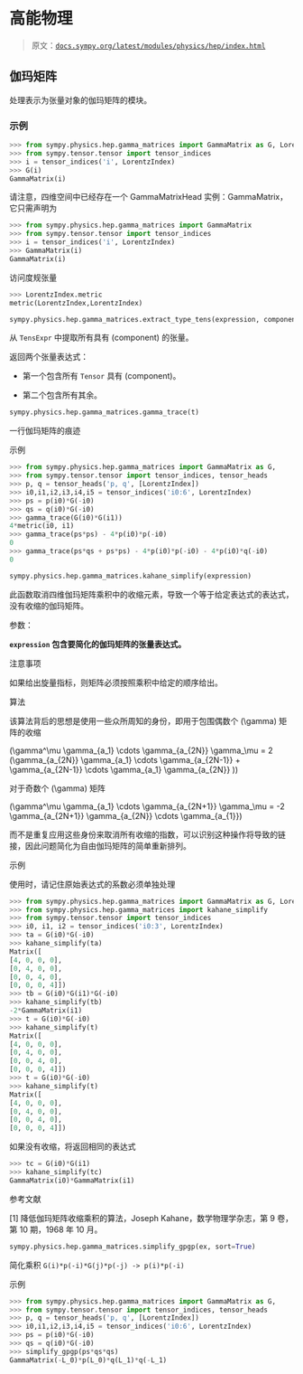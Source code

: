 # 高能物理

> 原文：[`docs.sympy.org/latest/modules/physics/hep/index.html`](https://docs.sympy.org/latest/modules/physics/hep/index.html)

## 伽玛矩阵

处理表示为张量对象的伽玛矩阵的模块。

### 示例

```py
>>> from sympy.physics.hep.gamma_matrices import GammaMatrix as G, LorentzIndex
>>> from sympy.tensor.tensor import tensor_indices
>>> i = tensor_indices('i', LorentzIndex)
>>> G(i)
GammaMatrix(i) 
```

请注意，四维空间中已经存在一个 GammaMatrixHead 实例：GammaMatrix，它只需声明为

```py
>>> from sympy.physics.hep.gamma_matrices import GammaMatrix
>>> from sympy.tensor.tensor import tensor_indices
>>> i = tensor_indices('i', LorentzIndex)
>>> GammaMatrix(i)
GammaMatrix(i) 
```

访问度规张量

```py
>>> LorentzIndex.metric
metric(LorentzIndex,LorentzIndex) 
```

```py
sympy.physics.hep.gamma_matrices.extract_type_tens(expression, component)
```

从 `TensExpr` 中提取所有具有 \(component\) 的张量。

返回两个张量表达式：

+   第一个包含所有 `Tensor` 具有 \(component\)。

+   第二个包含所有其余。

```py
sympy.physics.hep.gamma_matrices.gamma_trace(t)
```

一行伽玛矩阵的痕迹

示例

```py
>>> from sympy.physics.hep.gamma_matrices import GammaMatrix as G,         gamma_trace, LorentzIndex
>>> from sympy.tensor.tensor import tensor_indices, tensor_heads
>>> p, q = tensor_heads('p, q', [LorentzIndex])
>>> i0,i1,i2,i3,i4,i5 = tensor_indices('i0:6', LorentzIndex)
>>> ps = p(i0)*G(-i0)
>>> qs = q(i0)*G(-i0)
>>> gamma_trace(G(i0)*G(i1))
4*metric(i0, i1)
>>> gamma_trace(ps*ps) - 4*p(i0)*p(-i0)
0
>>> gamma_trace(ps*qs + ps*ps) - 4*p(i0)*p(-i0) - 4*p(i0)*q(-i0)
0 
```

```py
sympy.physics.hep.gamma_matrices.kahane_simplify(expression)
```

此函数取消四维伽玛矩阵乘积中的收缩元素，导致一个等于给定表达式的表达式，没有收缩的伽玛矩阵。

参数：

**`expression` 包含要简化的伽玛矩阵的张量表达式。**

注意事项

如果给出旋量指标，则矩阵必须按照乘积中给定的顺序给出。

算法

该算法背后的思想是使用一些众所周知的身份，即用于包围偶数个 \(\gamma\) 矩阵的收缩

\(\gamma^\mu \gamma_{a_1} \cdots \gamma_{a_{2N}} \gamma_\mu = 2 (\gamma_{a_{2N}} \gamma_{a_1} \cdots \gamma_{a_{2N-1}} + \gamma_{a_{2N-1}} \cdots \gamma_{a_1} \gamma_{a_{2N}} )\)

对于奇数个 \(\gamma\) 矩阵

\(\gamma^\mu \gamma_{a_1} \cdots \gamma_{a_{2N+1}} \gamma_\mu = -2 \gamma_{a_{2N+1}} \gamma_{a_{2N}} \cdots \gamma_{a_{1}}\)

而不是重复应用这些身份来取消所有收缩的指数，可以识别这种操作将导致的链接，因此问题简化为自由伽玛矩阵的简单重新排列。

示例

使用时，请记住原始表达式的系数必须单独处理

```py
>>> from sympy.physics.hep.gamma_matrices import GammaMatrix as G, LorentzIndex
>>> from sympy.physics.hep.gamma_matrices import kahane_simplify
>>> from sympy.tensor.tensor import tensor_indices
>>> i0, i1, i2 = tensor_indices('i0:3', LorentzIndex)
>>> ta = G(i0)*G(-i0)
>>> kahane_simplify(ta)
Matrix([
[4, 0, 0, 0],
[0, 4, 0, 0],
[0, 0, 4, 0],
[0, 0, 0, 4]])
>>> tb = G(i0)*G(i1)*G(-i0)
>>> kahane_simplify(tb)
-2*GammaMatrix(i1)
>>> t = G(i0)*G(-i0)
>>> kahane_simplify(t)
Matrix([
[4, 0, 0, 0],
[0, 4, 0, 0],
[0, 0, 4, 0],
[0, 0, 0, 4]])
>>> t = G(i0)*G(-i0)
>>> kahane_simplify(t)
Matrix([
[4, 0, 0, 0],
[0, 4, 0, 0],
[0, 0, 4, 0],
[0, 0, 0, 4]]) 
```

如果没有收缩，将返回相同的表达式

```py
>>> tc = G(i0)*G(i1)
>>> kahane_simplify(tc)
GammaMatrix(i0)*GammaMatrix(i1) 
```

参考文献

[1] 降低伽玛矩阵收缩乘积的算法，Joseph Kahane，数学物理学杂志，第 9 卷，第 10 期，1968 年 10 月。

```py
sympy.physics.hep.gamma_matrices.simplify_gpgp(ex, sort=True)
```

简化乘积 `G(i)*p(-i)*G(j)*p(-j) -> p(i)*p(-i)`

示例

```py
>>> from sympy.physics.hep.gamma_matrices import GammaMatrix as G,         LorentzIndex, simplify_gpgp
>>> from sympy.tensor.tensor import tensor_indices, tensor_heads
>>> p, q = tensor_heads('p, q', [LorentzIndex])
>>> i0,i1,i2,i3,i4,i5 = tensor_indices('i0:6', LorentzIndex)
>>> ps = p(i0)*G(-i0)
>>> qs = q(i0)*G(-i0)
>>> simplify_gpgp(ps*qs*qs)
GammaMatrix(-L_0)*p(L_0)*q(L_1)*q(-L_1) 
```
